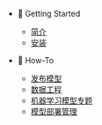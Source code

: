* 🚀 Getting Started
    * [简介](README.md)
    * [安装](getting-started/installation.md)

* 🤔 How-To
    - [发布模型](how-to/import-models.md)
    - [数据工程](how-to/model-versioning.md)
    - [机器学习模型专题](how-to/modelling.md)
    - [模型部署管理](how-to/model-deploy.md)
